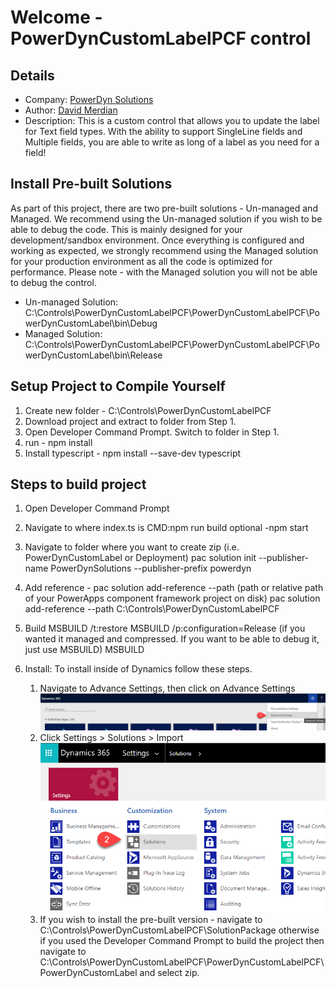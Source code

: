 # Welcome - PowerDynCustomLabelPCF control

## Details

* Company: [PowerDyn Solutions](https://www.powerdyn.net/)
* Author: [David Merdian](mailto:david.merdian@powerdyn.net)
* Description: This is a custom control that allows you to update the label for Text field types. With the ability to support SingleLine fields and Multiple fields, you are able to write as long of a label as you need for a field!

## Install Pre-built Solutions

As part of this project, there are two pre-built solutions - Un-managed and Managed. We recommend using the Un-managed solution if you wish to be able to debug the code. This is mainly designed for your development/sandbox environment. Once everything is configured and working as expected, we strongly recommend using the Managed solution for your production environment as all the code is optimized for performance. Please note - with the Managed solution you will not be able to debug the control.

* Un-managed Solution: C:\Controls\PowerDynCustomLabelPCF\PowerDynCustomLabelPCF\PowerDynCustomLabel\bin\Debug
* Managed Solution: C:\Controls\PowerDynCustomLabelPCF\PowerDynCustomLabelPCF\PowerDynCustomLabel\bin\Release

## Setup Project to Compile Yourself

1. Create new folder - C:\Controls\PowerDynCustomLabelPCF
2. Download project and extract to folder from Step 1.
3. Open Developer Command Prompt. Switch to folder in Step 1.
4. run - npm install
5. Install typescript - npm install --save-dev typescript

## Steps to build project

1. Open Developer Command Prompt

2. Navigate to where index.ts is
CMD:npm run build
optional -npm start

3. Navigate to folder where you want to create zip (i.e. PowerDynCustomLabel or Deployment)
   pac solution init --publisher-name PowerDynSolutions --publisher-prefix powerdyn

4. Add reference - pac solution add-reference --path (path or relative path of your PowerApps component framework project on disk)
   pac solution add-reference --path C:\Controls\PowerDynCustomLabelPCF

5. Build
MSBUILD /t:restore
MSBUILD /p:configuration=Release (if you wanted it managed and compressed. If you want to be able to debug it, just use MSBUILD)
MSBUILD

6. Install: To install inside of Dynamics follow these steps.
   1. Navigate to Advance Settings, then click on Advance Settings ![Advance Settings](images/69017f607e9b4ab0ef59493d922dceb3c115ce75740606a25955cf333f8fef46.png)
   2. Click Settings > Solutions > Import ![Solutions](images/cf2d90f9e0b2c3b9612d1813f03ec2bd2a1184f017064bbe45f01a93b256cb40.png)  
   3. If you wish to install the pre-built version - navigate to C:\Controls\PowerDynCustomLabelPCF\SolutionPackage otherwise if you used the Developer Command Prompt to build the project then navigate to C:\Controls\PowerDynCustomLabelPCF\PowerDynCustomLabelPCF\PowerDynCustomLabel and select zip.
